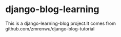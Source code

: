 # django-blog-learning
This is a django-learning-blog project.It comes from github.com/zmrenwu/django-blog-tutorial
